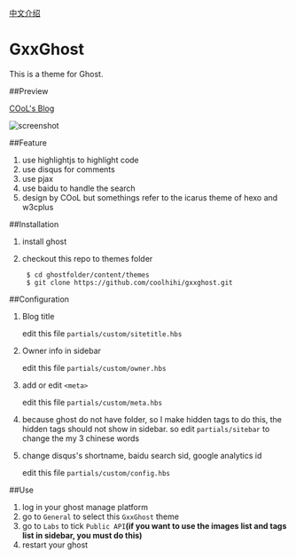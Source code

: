 [中文介绍](https://github.com/coolhihi/gxxghost/blob/master/README.zh-cn.md)

# GxxGhost

This is a theme for Ghost.

##Preview

[COoL's Blog](http://blog.gxxsite.com)

![screenshot](https://github.com/coolhihi/gxxghost/raw/master/_doc/gxxghost-screenshot.png)

##Feature

1. use highlightjs to highlight code
2. use disqus for comments
3. use pjax
4. use baidu to handle the search
5. design by COoL but somethings refer to the icarus theme of hexo and w3cplus

##Installation

1. install ghost
2. checkout this repo to themes folder

        $ cd ghostfolder/content/themes
        $ git clone https://github.com/coolhihi/gxxghost.git
    

##Configuration

1. Blog title

    edit this file `partials/custom/sitetitle.hbs`

2. Owner info in sidebar

    edit this file `partials/custom/owner.hbs`
    
3. add or edit `<meta>`

    edit this file `partials/custom/meta.hbs`

4. because ghost do not have folder, so I make hidden tags to do this, the hidden tags should not show in sidebar. so edit `partials/sitebar` to change the my 3 chinese words
    
5. change disqus's shortname, baidu search sid, google analytics id

    edit this file `partials/custom/config.hbs`
    
##Use

1. log in your ghost manage platform
2. go to `General` to select this `GxxGhost` theme
3. go to `Labs` to tick `Public API`**(if you want to use the images list and tags list in sidebar, you must do this)**
4. restart your ghost
